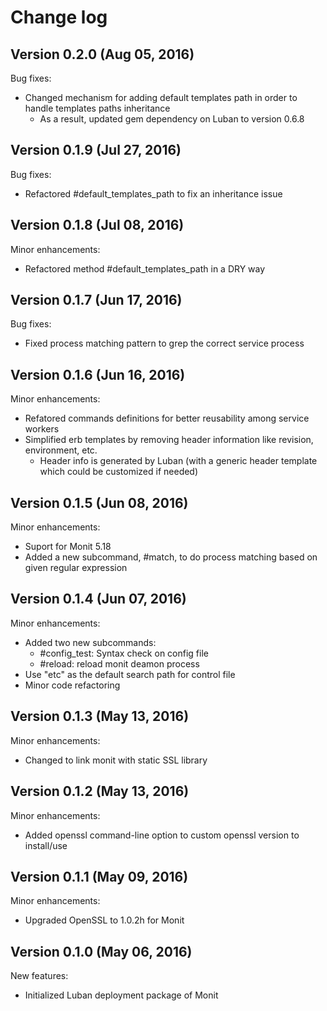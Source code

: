 # Change log

## Version 0.2.0 (Aug 05, 2016)

Bug fixes:
  * Changed mechanism for adding default templates path in order to handle templates paths inheritance
    * As a result, updated gem dependency on Luban to version 0.6.8

## Version 0.1.9 (Jul 27, 2016)

Bug fixes:
  * Refactored #default_templates_path to fix an inheritance issue

## Version 0.1.8 (Jul 08, 2016)

Minor enhancements:
  * Refactored method #default_templates_path in a DRY way

## Version 0.1.7 (Jun 17, 2016)

Bug fixes:
  * Fixed process matching pattern to grep the correct service process

## Version 0.1.6 (Jun 16, 2016)

Minor enhancements:
  * Refatored commands definitions for better reusability among service workers
  * Simplified erb templates by removing header information like revision, environment, etc.
    * Header info is generated by Luban (with a generic header template which could be customized if needed)

## Version 0.1.5 (Jun 08, 2016)

Minor enhancements:
  * Suport for Monit 5.18
  * Added a new subcommand, #match, to do process matching based on given regular expression

## Version 0.1.4 (Jun 07, 2016)

Minor enhancements:
  * Added two new subcommands:
    * #config_test: Syntax check on config file
    * #reload: reload monit deamon process
  * Use "etc" as the default search path for control file
  * Minor code refactoring

## Version 0.1.3 (May 13, 2016)

Minor enhancements: 
  * Changed to link monit with static SSL library

## Version 0.1.2 (May 13, 2016)

Minor enhancements:
  * Added openssl command-line option to custom openssl version to install/use

## Version 0.1.1 (May 09, 2016)

Minor enhancements:
  * Upgraded OpenSSL to 1.0.2h for Monit

## Version 0.1.0 (May 06, 2016)

New features:
  * Initialized Luban deployment package of Monit
